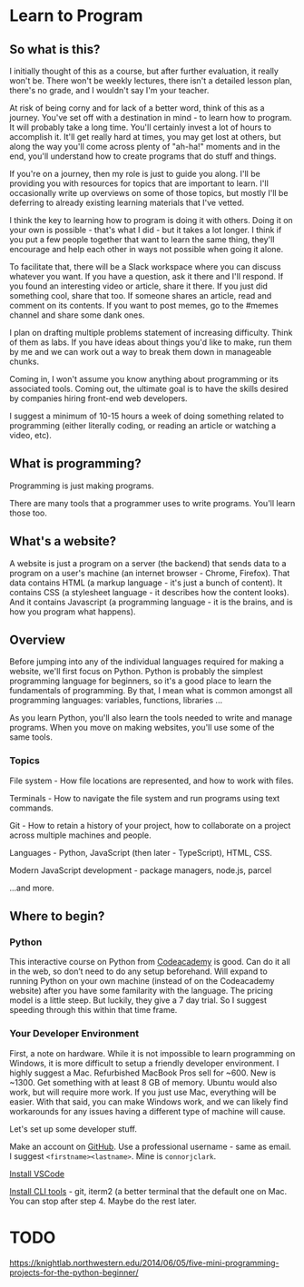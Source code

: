 # Learn to Program

## So what is this?

I initially thought of this as a course, but after further evaluation, it really won't be. There won't be weekly lectures, there isn't a detailed lesson plan, there's no grade, and I wouldn't say I'm your teacher.

At risk of being corny and for lack of a better word, think of this as a journey. You've set off with a destination in mind - to learn how to program. It will probably take a long time. You'll certainly invest a lot of hours to accomplish it. It'll get really hard at times, you may get lost at others, but along the way you'll come across plenty of "ah-ha!" moments and in the end, you'll understand how to create programs that do stuff and things.

If you're on a journey, then my role is just to guide you along. I'll be providing you with resources for topics that are important to learn. I'll occasionally write up overviews on some of those topics, but mostly I'll be deferring to already existing learning materials that I've vetted.

I think the key to learning how to program is doing it with others. Doing it on your own is possible - that's what I did - but it takes a lot longer. I think if you put a few people together that want to learn the same thing, they'll encourage and help each other in ways not possible when going it alone.

To facilitate that, there will be a Slack workspace where you can discuss whatever you want. If you have a question, ask it there and I'll respond. If you found an interesting video or article, share it there. If you just did something cool, share that too. If someone shares an article, read and comment on its contents. If you want to post memes, go to the #memes channel and share some dank ones.

I plan on drafting multiple problems statement of increasing difficulty. Think of them as labs. If you have ideas about things you'd like to make, run them by me and we can work out a way to break them down in manageable chunks.

Coming in, I won't assume you know anything about programming or its associated tools. Coming out, the ultimate goal is to have the skills desired by companies hiring front-end web developers.

I suggest a minimum of 10-15 hours a week of doing something related to programming (either literally coding, or reading an article or watching a video, etc).

## What is programming?

Programming is just making programs.

There are many tools that a programmer uses to write programs. You'll learn those too.

## What's a website?

A website is just a program on a server (the backend) that sends data to a program on a user's machine (an internet browser - Chrome, Firefox). That data contains HTML (a markup language - it's just a bunch of content). It contains CSS (a stylesheet language - it describes how the content looks). And it contains Javascript (a programming language - it is the brains, and is how you program what happens).

## Overview

Before jumping into any of the individual languages required for making a website, we'll first focus on Python. Python is probably the simplest programming language for beginners, so it's a good place to learn the fundamentals of programming. By that, I mean what is common amongst all programming languages: variables, functions, libraries ...

As you learn Python, you'll also learn the tools needed to write and manage programs. When you move on making websites, you'll use some of the same tools.

### Topics

File system - How file locations are represented, and how to work with files.

Terminals - How to navigate the file system and run programs using text commands.

Git - How to retain a history of your project, how to collaborate on a project across multiple machines and people.

Languages - Python, JavaScript (then later - TypeScript), HTML, CSS.

Modern JavaScript development - package managers, node.js, parcel

...and more.

## Where to begin?

### Python

This interactive course on Python from [Codeacademy](https://www.codecademy.com/learn/learn-python-3) is good. Can do it all in the web, so don’t need to do any setup beforehand. Will expand to running Python on your own machine (instead of on the Codeacademy website) after you have some familarity with the language. The pricing model is a little steep. But luckily, they give a 7 day trial. So I suggest speeding through this within that time frame.

### Your Developer Environment

First, a note on hardware. While it is not impossible to learn programming on Windows, it is more difficult to setup a friendly developer environment. I highly suggest a Mac. Refurbished MacBook Pros sell for ~600. New is ~1300. Get something with at least 8 GB of memory. Ubuntu would also work, but will require more work. If you just use Mac, everything will be easier. With that said, you can make Windows work, and we can likely find workarounds for any issues having a different type of machine will cause.

Let's set up some developer stuff.

Make an account on [GitHub](https://github.com). Use a professional username - same as email. I suggest `<firstname><lastname>`. Mine is `connorjclark`.

[Install VSCode](https://code.visualstudio.com/)

[Install CLI tools](https://www.freecodecamp.org/news/how-to-configure-your-macos-terminal-with-zsh-like-a-pro-c0ab3f3c1156/) - git, iterm2 (a better terminal that the default one on Mac. You can stop after step 4. Maybe do the rest later.

# TODO

https://knightlab.northwestern.edu/2014/06/05/five-mini-programming-projects-for-the-python-beginner/
